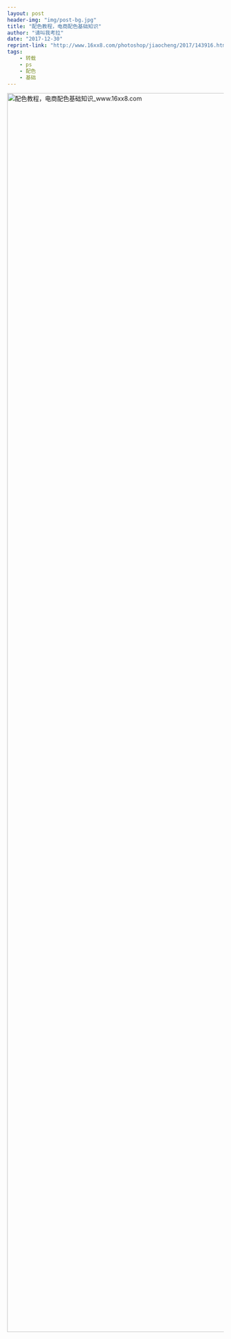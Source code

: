 ```yaml
---
layout: post
header-img: "img/post-bg.jpg"
title: "配色教程，电商配色基础知识"
author: "请叫我考拉"
date: "2017-12-30"
reprint-link: "http://www.16xx8.com/photoshop/jiaocheng/2017/143916.html"
tags:
    - 转载
    - ps
    - 配色
    - 基础
---
```

<p>
<img src="{{ "/img/post-img/1435122555-0.jpg"|prepend:baseurl }}" width="700" height="2884" alt="配色教程，电商配色基础知识_www.16xx8.com" original="http://pic.16xx8.com/allimg/170310/1435122555-0.jpg"></p>